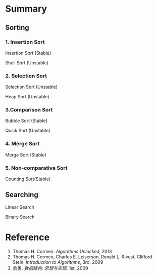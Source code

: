 ﻿Summary
===

## Sorting

### 1. Insertion Sort

Insertion Sort (Stable)

Shell Sort (Unstable)

### 2. Selection Sort

Selection Sort (Unstable)

Heap Sort (Unstable)

### 3.Comparison Sort 

Bubble Sort (Stable)

Quick Sort (Unstable)

### 4. Merge Sort

Merge Sort (Stable)

### 5. Non-comparative Sort

Counting Sort(Stable)

## Searching

Linear Search

Binary Search

Reference
===
1. Thomas H. Cormen. *Algorithms Unlocked*, 2013
2. Thomas H. Cormen, Charles E. Leiserson, Ronald L. Rivest, Clifford Stein. *Introduction to Algorithms*, 3rd, 2009 
3. 俞勇. *数据结构: 思想与实现*, 1st, 2009